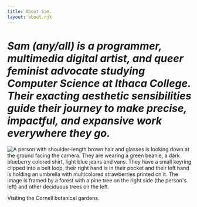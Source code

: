 ```yaml
---
title: About Sam.
layout: about.njk
---
```


# _Sam (any/all) is a programmer, multimedia digital artist, and queer feminist advocate studying Computer Science at Ithaca College. Their exacting aesthetic sensibilities guide their journey to make precise, impactful, and expansive work everywhere they go._

![A person with shoulder-length brown hair and glasses is looking down at the
ground facing the camera. They are wearing a green beanie, a dark blueberry colored shirt, light blue jeans and vans. They have a small keyring clipped into a belt loop, their right hand is in their pocket and their left hand is holding an umbrella with multicolored strawberries printed on it. The image is framed by a forest with a pine tree on the right side (the person's left) and other deciduous trees on the left.](/blog/media/cornell-botanical-gardens.png)

<figcaption>Visiting the Cornell botanical gardens.</figcaption>

